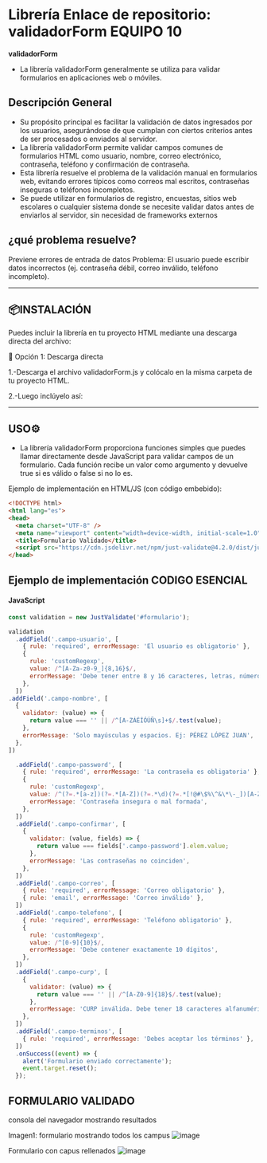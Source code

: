 # Librería Enlace de repositorio: validadorForm EQUIPO 10

**validadorForm** 
- La librería validadorForm  generalmente se utiliza para validar formularios en aplicaciones web o móviles.
  
## Descripción General
- Su propósito principal es facilitar la validación de datos ingresados por los usuarios, asegurándose de que cumplan con ciertos criterios antes de ser procesados o enviados al servidor. 
- La librería validadorForm permite validar campos comunes de formularios HTML como usuario, nombre, correo electrónico, contraseña, teléfono y confirmación de contraseña.
- Esta librería resuelve el problema de la validación manual en formularios web, evitando errores típicos como correos mal escritos, contraseñas inseguras o teléfonos incompletos.
- Se puede utilizar en formularios de registro, encuestas, sitios web escolares o cualquier sistema donde se necesite validar datos antes de enviarlos al servidor, sin necesidad de frameworks externos


## ¿qué problema resuelve?
Previene errores de entrada de datos
Problema: El usuario puede escribir datos incorrectos (ej. contraseña débil, correo inválido, teléfono incompleto).

---

## 📦INSTALACIÓN
Puedes incluir la librería en tu proyecto HTML mediante una descarga directa del archivo:

🔹 Opción 1: Descarga directa

1.-Descarga el archivo validadorForm.js y colócalo en la misma carpeta de tu proyecto HTML.

2.-Luego inclúyelo así:

<script src="https://cdn.jsdelivr.net/npm/just-validate@4.2.0/dist/just-validate.production.min.js"></script>

---

## USO⚙️
- La librería validadorForm proporciona funciones simples que puedes llamar directamente desde JavaScript para validar campos de un
  formulario. Cada función recibe un valor como argumento y devuelve true si es válido o false si no lo es.
  
Ejemplo de implementación en HTML/JS (con código embebido):
```HTML
<!DOCTYPE html>
<html lang="es">
<head>
  <meta charset="UTF-8" />
  <meta name="viewport" content="width=device-width, initial-scale=1.0" />
  <title>Formulario Validado</title>
  <script src="https://cdn.jsdelivr.net/npm/just-validate@4.2.0/dist/just-validate.production.min.js"></script>
</head>
```

## Ejemplo de implementación CODIGO ESENCIAL

#### JavaScript
```javascript
const validation = new JustValidate('#formulario');

validation
  .addField('.campo-usuario', [
    { rule: 'required', errorMessage: 'El usuario es obligatorio' },
    {
      rule: 'customRegexp',
      value: /^[A-Za-z0-9_]{8,16}$/,
      errorMessage: 'Debe tener entre 8 y 16 caracteres, letras, números o guion bajo',
    },
  ])
.addField('.campo-nombre', [
  {
    validator: (value) => {
      return value === '' || /^[A-ZÁÉÍÓÚÑ\s]+$/.test(value);
    },
    errorMessage: 'Solo mayúsculas y espacios. Ej: PÉREZ LÓPEZ JUAN',
  },
])

  .addField('.campo-password', [
    { rule: 'required', errorMessage: 'La contraseña es obligatoria' },
    {
      rule: 'customRegexp',
      value: /^(?=.*[a-z])(?=.*[A-Z])(?=.*\d)(?=.*[!@#\$%\^&\*\-_])[A-Za-z\d!@#\$%\^&\*\-_]{8,}$/,
      errorMessage: 'Contraseña insegura o mal formada',
    },
  ])
  .addField('.campo-confirmar', [
    {
      validator: (value, fields) => {
        return value === fields['.campo-password'].elem.value;
      },
      errorMessage: 'Las contraseñas no coinciden',
    },
  ])
  .addField('.campo-correo', [
    { rule: 'required', errorMessage: 'Correo obligatorio' },
    { rule: 'email', errorMessage: 'Correo inválido' },
  ])
  .addField('.campo-telefono', [
    { rule: 'required', errorMessage: 'Teléfono obligatorio' },
    {
      rule: 'customRegexp',
      value: /^[0-9]{10}$/,
      errorMessage: 'Debe contener exactamente 10 dígitos',
    },
  ])
  .addField('.campo-curp', [
    {
      validator: (value) => {
        return value === '' || /^[A-Z0-9]{18}$/.test(value);
      },
      errorMessage: 'CURP inválida. Debe tener 18 caracteres alfanuméricos',
    },
  ])
  .addField('.campo-terminos', [
    { rule: 'required', errorMessage: 'Debes aceptar los términos' },
  ])
  .onSuccess((event) => {
    alert('Formulario enviado correctamente');
    event.target.reset();
  });

```

## FORMULARIO VALIDADO
consola del navegador mostrando resultados 

Imagen1: formulario mostrando todos los campus
![image](https://github.com/user-attachments/assets/c05bcdc4-ba9e-4971-b16b-95cf286ec347)

Formulario con capus rellenados
![image](https://github.com/user-attachments/assets/c252ba28-b97a-463e-9442-af9c051f0d0e)





